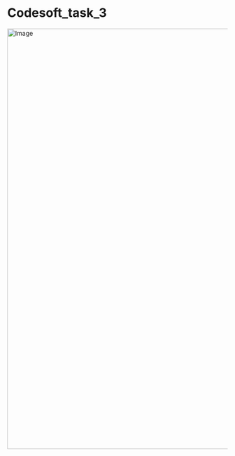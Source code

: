 # Codesoft_task_3
<img width="959" alt="Image" src="https://github.com/user-attachments/assets/bdc11ccc-0991-41b9-a38a-f582a0be7ea2" />
